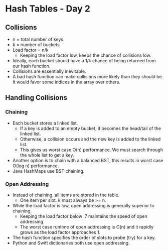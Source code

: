 # Hash Tables - Day 2

## Collisions

- n = total number of keys
- k = number of buckets
- Load factor = n/k
  - Keeping the load factor low, keeps the chance of collisions low.
- Ideally, each bucket should have a 1/k chance of being returned from our hash function.
- Collisions are essentially inevitable.
- A bad hash function can make collisions more likely than they should be. It would favor some indices in the array over others.

## Handling Collisions

### Chaining

- Each bucket stores a linked list.
  - If a key is added to an empty bucket, it becomes the head/tail of the linked list.
  - Otherwise, a collision occurs and the new key is added to the linked list.
  - This gives us worst case O(n) performance. We must search through the whole list to get a key.
- Another option is to chain with a balanced BST, this results in worst case O(log n) performance.
- Java HashMaps use BST chaining.

### Open Addressing

- Instead of chaining, all items are stored in the table.
  - One item per slot. k must always be >= n.
- While the load factor is low, open addressing is generally superior to chaining.
  - Keeping the load factor below .7 maintains the speed of open addressing.
  - The worst case runtime of open addressing is O(n) and it rapidly grows as the load factor approaches 1.
- The hash function specifies the order of slots to probe (try) for a key.
- Python and Swift dictionaries both use open addressing.

